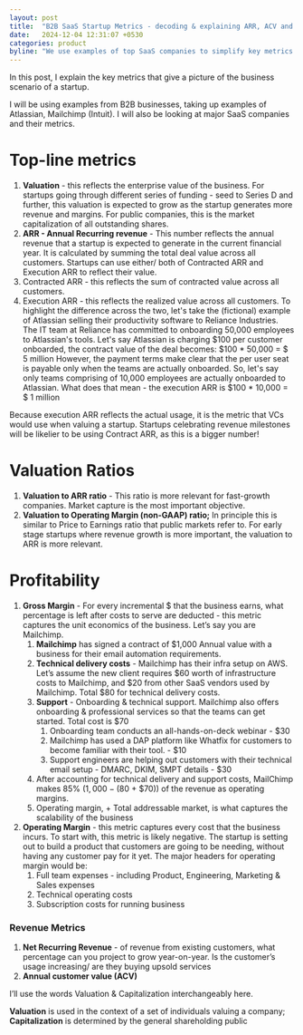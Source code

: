 ```yaml
---
layout: post
title:  "B2B SaaS Startup Metrics - decoding & explaining ARR, ACV and all those fancy terms "
date:   2024-12-04 12:31:07 +0530
categories: product
byline: "We use examples of top SaaS companies to simplify key metrics related to valuation, revenue, profitability and growth"
---
```

In this post, I explain the key metrics that give a picture of the business scenario of a startup.

I will be using examples from B2B businesses, taking up examples of Atlassian, Mailchimp (Intuit). I will also be looking at major SaaS companies and their metrics.

# Top-line metrics

1. **Valuation** - this reflects the enterprise value of the business. For startups going through different series of funding - seed to Series D and further, this valuation is expected to grow as the startup generates more revenue and margins. For public companies, this is the market capitalization of all outstanding shares.
2. **ARR - Annual Recurring revenue** - This number reflects the annual revenue that a startup is expected to generate in the current financial year. It is calculated by summing the total deal value across all customers. Startups can use either/ both of Contracted ARR and Execution ARR to reflect their value.
1. Contracted ARR - this reflects the sum of contracted value across all customers.
2. Execution ARR - this reflects the realized value across all customers.
To highlight the difference across the two, let's take the (fictional) example of Atlassian selling their productivity software to Reliance Industries. The IT team at Reliance has committed to onboarding 50,000 employees to Atlassian's tools. Let's say Atlassian is charging $100 per customer onboarded, the contract value of the deal becomes:
$100 * 50,000 = $ 5 million
However, the payment terms make clear that the per user seat is payable only when the teams are actually onboarded.
So, let's say only teams comprising of 10,000 employees are actually onboarded to Atlassian. What does that mean - the execution ARR is
$100 * 10,000 = $ 1 million

Because execution ARR reflects the actual usage, it is the metric that VCs would use when valuing a startup. Startups celebrating revenue milestones will be likelier to be using Contract ARR, as this is a bigger number!

# **Valuation Ratios**

1. **Valuation to ARR ratio** - This ratio is more relevant for fast-growth companies. Market capture is the most important objective.
2. **Valuation to Operating Margin (non-GAAP) ratio;** In principle this is similar to Price to Earnings ratio that public markets refer to. For early stage startups where revenue growth is more important, the valuation to ARR is more relevant.

# Profitability

1. **Gross Margin** - For every incremental $ that the business earns, what percentage is left after costs to serve are deducted - this metric captures the unit economics of the business. Let’s say you are Mailchimp.
    1. **Mailchimp** has signed a contract of $1,000 Annual value with a business for their email automation requirements.
    2. **Technical delivery costs** - Mailchimp has their infra setup on AWS. Let’s assume the new client requires $60 worth of infrastructure costs to Mailchimp, and $20 from other SaaS vendors used by Mailchimp. Total $80 for technical delivery costs.
    3. **Support** - Onboarding & technical support. Mailchimp also offers onboarding & professional services so that the teams can get started. Total cost is $70
        1. Onboarding team conducts an all-hands-on-deck webinar - $30
        2. Mailchimp has used a DAP platform like Whatfix for customers to become familiar with their tool. - $10
        3. Support engineers are helping out customers with their technical email setup - DMARC, DKIM, SMPT details - $30
    4. After accounting for technical delivery and support costs, MailChimp makes 85% ($1,000 - ($80 + $70)) of the revenue as operating margins.
    5. Operating margin, + Total addressable market, is what captures the scalability of the business
2. **Operating Margin** - this metric captures every cost that the business incurs. To start with, this metric is likely negative. The startup is setting out to build a product that customers are going to be needing, without having any customer pay for it yet. The major headers for operating margin would be:
    1. Full team expenses - including Product, Engineering, Marketing & Sales expenses
    2. Technical operating costs
    3. Subscription costs for running business

### Revenue Metrics

1. **Net Recurring Revenue** - of revenue from existing customers, what percentage can you project to grow year-on-year. Is the customer’s usage increasing/ are they buying upsold services
2. **Annual customer value (ACV)**

<aside>

I’ll use the words Valuation & Capitalization interchangeably here.

**Valuation** is used in the context of a set of individuals valuing a company; **Capitalization** is determined by the general shareholding public